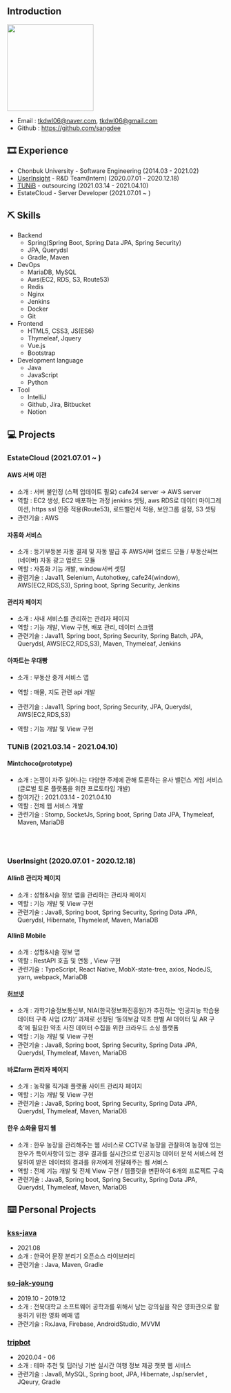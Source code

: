 ## Introduction

<img width = "200" src = "https://user-images.githubusercontent.com/40849381/106761529-41bdd280-6678-11eb-946b-0ce3034e3014.jpg">

- Email : tkdwl06@naver.com, tkdwl06@gmail.com
- Github : https://github.com/sangdee

## 🎞 Experience
- Chonbuk University - Software Engineering (2014.03 - 2021.02)
- [UserInsight](https://userinsight.co.kr/) - R&D Team(Intern) (2020.07.01 - 2020.12.18)
- [TUNiB](http://tunib.ai/) - outsourcing (2021.03.14 - 2021.04.10)
- EstateCloud - Server Developer (2021.07.01 ~ )

## ⛏️ Skills
* Backend
    * Spring(Spring Boot, Spring Data JPA, Spring Security)
    * JPA, Querydsl
    * Gradle, Maven
* DevOps
    * MariaDB, MySQL
    * Aws(EC2, RDS, S3, Route53)
    * Redis
    * Nginx
    * Jenkins
    * Docker
    * Git
* Frontend
    * HTML5, CSS3, JS(ES6)
    * Thymeleaf, Jquery
    * Vue.js
    * Bootstrap
* Development language
    * Java
    * JavaScript
    * Python
* Tool
    * IntelliJ
    * Github, Jira, Bitbucket
    * Notion


## 💻 Projects

### EstateCloud (2021.07.01 ~ )

#### AWS 서버 이전
- 소개 : 서버 불안정 (스펙 업데이트 필요) cafe24 server -> AWS server
- 역할 : EC2 생성, EC2 배포하는 과정 jenkins 셋팅, aws RDS로 데이터 마이그레이션, https ssl 인증 적용(Route53),  로드밸런서 적용, 보안그룹 설정, S3 셋팅
- 관련기술 : AWS

#### 자동화 서비스
- 소개 : 등기부등본 자동 결제 및 자동 발급 후 AWS서버 업로드 모듈 / 부동산써브(네이버) 자동 광고 업로드 모듈
- 역할 : 자동화 기능 개발, window서버 셋팅
- 괌렴기술 : Java11, Selenium, Autohotkey, cafe24(window), AWS(EC2,RDS,S3), Spring boot, Spring Security, Jenkins

#### 관리자 페이지
- 소개 : 사내 서비스를 관리하는 관리자 페이지
- 역할 : 기능 개발, View 구현, 배포 관리, 데이터 스크랩
- 관련기술 : Java11, Spring boot, Spring Security, Spring Batch, JPA, Querydsl, AWS(EC2,RDS,S3), Maven, Thymeleaf, Jenkins

#### 아파트는 우대빵
- 소개 : 부동산 중개 서비스 앱
- 역할 : 매물, 지도 관련 api 개발
- 관련기술 :  Java11, Spring boot, Spring Security, JPA, Querydsl, AWS(EC2,RDS,S3)


- 역할 : 기능 개발 및 View 구현
### TUNiB (2021.03.14 - 2021.04.10)

#### Mintchoco(prototype)
- 소개 : 논쟁이 자주 일어나는 다양한 주제에 관해 토론하는 유사 밸런스 게임 서비스(글로벌 토론 플랫폼을 위한 프로토타입 개발)
- 참여기간 : 2021.03.14 - 2021.04.10
- 역할 : 전체 웹 서비스 개발
- 관련기술 : Stomp, SocketJs, Spring boot, Spring Data JPA, Thymeleaf, Maven, MariaDB  

<br/><br/>

### UserInsight (2020.07.01 - 2020.12.18)

#### AllinB 관리자 페이지
- 소개 : 성형&시술 정보 앱을 관리하는 관리자 페이지
- 역할 : 기능 개발 및 View 구현
- 관련기술 : Java8, Spring boot, Spring Security, Spring Data JPA, Querydsl, Hibernate, Thymeleaf, Maven, MariaDB

#### AllinB Mobile
- 소개 : 성형&시술 정보 앱
- 역할 : RestAPI 호출 및 연동 , View 구현
- 관련기술 : TypeScript, React Native, MobX-state-tree, axios, NodeJS, yarn, webpack, MariaDB

#### [허브넷](https://herbnet.kr)
- 소개 : 과학기술정보통신부, NIA(한국정보화진흥원)가 추진하는 ‘인공지능 학습용 데이터 구축 사업 (2차)’ 과제로 선정된 ‘동의보감 약초 판별 AI 데이터 및 AR 구축’에 필요한 약초 사진 데이터 수집을 위한 크라우드 소싱 플랫폼
- 역할 : 기능 개발 및 View 구현
- 관련기술 : Java8, Spring boot, Spring Security, Spring Data JPA, Querydsl, Thymeleaf, Maven, MariaDB

#### 바로farm 관리자 페이지
- 소개 : 농작물 직거래 플랫폼 사이트 관리자 페이지
- 역할 : 기능 개발 및 View 구현
- 관련기술 : Java8, Spring boot, Spring Security, Spring Data JPA, Querydsl, Thymeleaf, Maven, MariaDB

#### 한우 소화율 탐지 웹
- 소개 : 한우 농장을 관리해주는 웹 서비스로 CCTV로 농장을 관찰하여 농장에 있는 한우가 특이사항이 있는 경우 결과를 실시간으로 인공지능 데이터 분석 서비스에 전달하여 받은 데이터의 결과를 유저에게 전달해주는 웹 서비스
- 역할 : 전체 기능 개발 및 전체 View 구현 / 템플릿을 변환하여 6개의 프로젝트 구축
- 관련기술 : Java8, Spring boot, Spring Security, Spring Data JPA, Querydsl, Thymeleaf, Maven, MariaDB

## ⌨️ Personal Projects

### [kss-java](https://github.com/sangdee/kss-java)
- 2021.08
- 소개 : 한국어 문장 분리기 오픈소스 라이브러리
- 관련기술 : Java, Maven, Gradle

### [so-jak-young](https://github.com/sangdee/So-Jak-Young)
- 2019.10 - 2019.12
- 소개 : 전북대학교 소프트웨어 공학과를 위해서 남는 강의실을 작은 영화관으로 활용하기 위한 영화 예매 앱
- 관련기술 : RxJava, Firebase, AndroidStudio, MVVM

### [tripbot](https://github.com/sangdee/TripBot)
- 2020.04 - 06
- 소개 : 테마 추천 및 딥러닝 기반 실시간 여행 정보 제공 챗봇 웹 서비스
- 관련기술 : Java8, MySQL, Spring boot, JPA, Hibernate, Jsp/servlet , JQeury, Gradle
